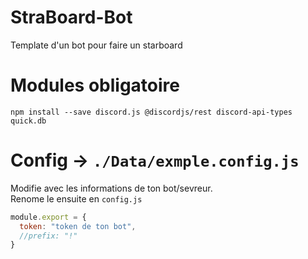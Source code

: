 # StraBoard-Bot
Template d'un bot pour faire un starboard

# Modules obligatoire
```
npm install --save discord.js @discordjs/rest discord-api-types quick.db
```

# Config -> `./Data/exmple.config.js`
Modifie avec les informations de ton bot/sevreur.
<br>Renome le ensuite en `config.js`
```js
module.export = {
  token: "token de ton bot",
  //prefix: "!"
}
```
